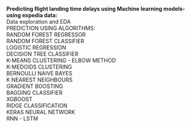 <b>Predicting flight landing time delays using Machine learning models- using expedia data:</b><br>
Data exploration and EDA<br>
PREDICTION USING ALGORITHMS:<br>
        RANDOM FOREST REGRESSOR<br>
        RANDOM FOREST CLASSIFIER<br>
        LOGISTIC REGRESSION<br>
        DECISION TREE CLASSIFIER<br>
        K-MEANS CLUSTERING - ELBOW METHOD<br>
        K-MEDOIDS CLUSTERING<br>
        BERNOULLI NAIVE BAYES<br>
        K NEAREST NEIGHBOURS<br>
        GRADIENT BOOSTING<br>
        BAGGING CLASSIFIER<br>
        XGBOOST<br>
        RIDGE CLASSIFICATION<br>
        KERAS NEURAL NETWORK<br>
        RNN - LSTM<br>
